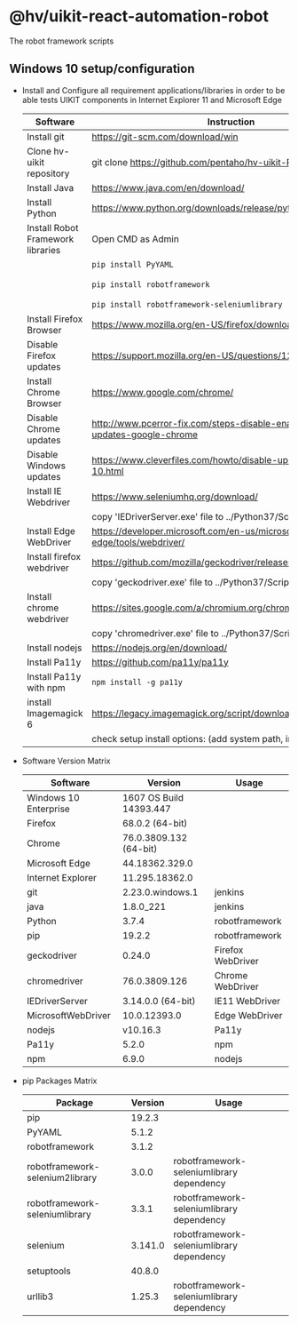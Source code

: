 # @hv/uikit-react-automation-robot

The robot framework scripts

## Windows 10 setup/configuration

 * Install and Configure all requirement applications/libraries in order to be able tests UIKIT components in Internet Explorer 11 and Microsoft Edge

    | Software                          | Instruction                                                                     | Description                           |
    | --------------------------------- | ------------------------------------------------------------------------------- | ------------------------------------- |
    | Install git                       | https://git-scm.com/download/win                                                | download and full install             |
    | Clone hv-uikit repository         | git clone https://github.com/pentaho/hv-uikit-React                             | on /c/GIT                             |
    | Install Java                      | https://www.java.com/en/download/                                               | download and full install             |
    | Install Python                    | https://www.python.org/downloads/release/python-374/                            | download and full install             |
    | Install Robot Framework libraries | Open CMD as Admin                                                               |                                       |
    |                                   | `pip install PyYAML`                                                            | for YAML files support                |
    |                                   | `pip install robotframework`                                                    | framework for all related libraries   |
    |                                   | `pip install robotframework-seleniumlibrary`                                    | Selenium Library                      |
    | Install Firefox Browser           | https://www.mozilla.org/en-US/firefox/download/thanks/                          |                                       |
    | Disable Firefox updates           | https://support.mozilla.org/en-US/questions/1265295                             |                                       |
    | Install Chrome Browser            | https://www.google.com/chrome/                                                  |                                       |
    | Disable Chrome updates            | http://www.pcerror-fix.com/steps-disable-enable-automatic-updates-google-chrome |                                       |
    | Disable Windows updates           | https://www.cleverfiles.com/howto/disable-update-windows-10.html                |                                       |
    | Install IE Webdriver              | https://www.seleniumhq.org/download/                                            | Download IEDriverServer_x64_3.14.0    |
    |                                   | copy 'IEDriverServer.exe' file to ../Python37/Scripts                           |                                       |
    | Install Edge WebDriver            | https://developer.microsoft.com/en-us/microsoft-edge/tools/webdriver/           |                                       |
    | Install firefox webdriver         | https://github.com/mozilla/geckodriver/releases/tag/v0.24.0                     |                                       |
    |                                   | copy 'geckodriver.exe' file to ../Python37/Scripts                              |                                       |
    | Install chrome webdriver          | https://sites.google.com/a/chromium.org/chromedriver/downloads                  |                                       |
    |                                   | copy 'chromedriver.exe' file to ../Python37/Scripts                             |                                       |
    | Install nodejs                    | https://nodejs.org/en/download/                                                 |                                       |
    | Install Pa11y                     | https://github.com/pa11y/pa11y                                                  |                                       |
    | Install Pa11y with npm            | `npm install -g pa11y`                                                          | Install Pa11y with npm                |
    | install Imagemagick 6             | https://legacy.imagemagick.org/script/download.php                              | ImageMagick-6.9.10-62-Q16-x64-dll.exe |
    |                                   | check setup install options: (add system path, install FFmpeg)                  |                                       |

  * Software Version Matrix      

    | Software                       | Version                 | Usage             |
    | ------------------------------ | ----------------------- | ----------------- |
    | Windows 10 Enterprise          | 1607 OS Build 14393.447 |                   |
    | Firefox                        | 68.0.2 (64-bit)         |                   |
    | Chrome                         | 76.0.3809.132 (64-bit)  |                   |
    | Microsoft Edge                 | 44.18362.329.0          |                   |
    | Internet Explorer              | 11.295.18362.0          |                   |
    | git                            | 2.23.0.windows.1        | jenkins           |
    | java                           | 1.8.0_221               | jenkins           |
    | Python                         | 3.7.4                   | robotframework    |
    | pip                            | 19.2.2                  | robotframework    |
    | geckodriver                    | 0.24.0                  | Firefox WebDriver |
    | chromedriver                   | 76.0.3809.126           | Chrome WebDriver  |
    | IEDriverServer                 | 3.14.0.0 (64-bit)       | IE11 WebDriver    |
    | MicrosoftWebDriver             | 10.0.12393.0            | Edge WebDriver    |
    | nodejs                         | v10.16.3                | Pa11y             |
    | Pa11y                          | 5.2.0                   | npm               |
    | npm                            | 6.9.0                   | nodejs            |


 * pip Packages Matrix

    | Package                         | Version | Usage                                     |
    | ------------------------------- | ------- | ----------------------------------------- |
    | pip                             | 19.2.3  |                                           |
    | PyYAML                          | 5.1.2   |                                           |
    | robotframework                  | 3.1.2   |                                           |
    | robotframework-selenium2library | 3.0.0   | robotframework-seleniumlibrary dependency |
    | robotframework-seleniumlibrary  | 3.3.1   | robotframework-seleniumlibrary dependency |
    | selenium                        | 3.141.0 | robotframework-seleniumlibrary dependency |
    | setuptools                      | 40.8.0  |                                           |
    | urllib3                         | 1.25.3  | robotframework-seleniumlibrary dependency |
